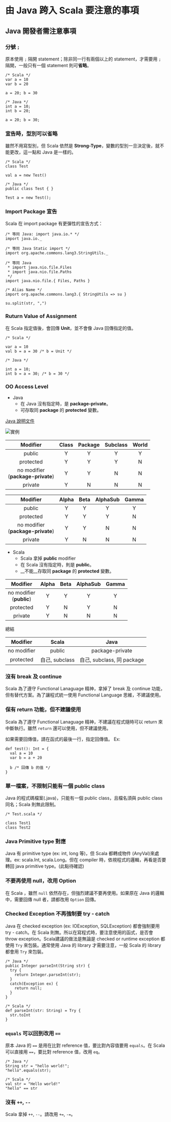 # 由 Java 跨入 Scala 要注意的事項

## Java 開發者需注意事項
### 分號 `;`
原本使用 `;` 隔開 statement；除非同一行有兩個以上的 statement，才需要用 `;` 隔開，一般只有一個 statement 則可**省略**。

```
/* Scala */
var a = 10
var b = 20

a = 20; b = 30

/* Java */
int a = 10;
int b = 20;

a = 20; b = 30;
```

### 宣告時，型別可以省略
雖然不用寫型別，但 Scala 依然是 __Strong-Type__，變數的型別一旦決定後，就不能更改，這一點和 Java 是一樣的。

```
/* Scala */
class Test

val a = new Test()

/* Java */
public class Test { }

Test a = new Test();

```

### Import Package 宣告
Scala 在 import package 有更彈性的宣告方式：

```
/* 等同 Java: import java.io.* */
import java.io._ 

/* 等同 Java Static import */
import org.apache.commons.lang3.StringUtils._ 

/* 等同 Java
 * import java.nio.file.Files
 * import java.nio.file.Paths
 */
import java.nio.file.{ Files, Paths }

/* Alias Name */
import org.apache.commons.lang3.{ StringUtils => su }

su.split(str, ",")

```

### Ruturn Value of Assignment
在 Scala 指定值後，會回傳 __Unit__，並不會像 Java 回傳指定的值。

```
/* Scala */

var a = 10
val b = a = 30 /* b = Unit */

/* Java */

int a = 10;
int b = a = 30; /* b = 30 */

```

### OO Access Level
* Java
	* 在 Java 沒有指定時，是 __package-private__。
	* 可存取同 __package__ 的 __protected__ 變數。

[Java 說明文件](http://docs.oracle.com/javase/tutorial/java/javaOO/accesscontrol.html)

![實例](http://docs.oracle.com/javase/tutorial/figures/java/classes-access.gif "實例")

Modifier | Class | Package | Subclass | World
:------: | :---: | :-----: | :------: | :---:
public | Y | Y | Y | Y 
protected | Y | Y | Y | N
no modifier <br /> (__package-private__) | Y | Y | N | N
private | Y | N | N | N

Modifier | Alpha | Beta | AlphaSub | Gamma
:------: | :---: | :--: | :------: | :---:
public | Y | Y | Y | Y
protected | Y | Y | Y | N
no modifier <br /> (__package-private__) | Y | Y | N | N
private | Y | N | N | N

* Scala
	* Scala 拿掉 __public__ modifier
	* 在 Scala 沒有指定時，則是 __public__。
	* __不能__存取同 __package__ 的 __protected__ 變數。

Modifier | Alpha | Beta | AlphaSub | Gamma
:------: | :---: | :--: | :------: | :---:
no modifier <br /> (__public__) | Y | Y | Y | Y
protected | Y | N | Y | N
private | Y | N | N | N

總結

Modifier | Scala | Java
:------: | :---: | :--:
no modifier | public | package-private
protected | 自己, subclass | 自己, subclass, 同 package

### 沒有 break 及 continue
Scala 為了遵守 Functional Lanaguage 精神，拿掉了 break 及 continue 功能，但有替代方案。為了讓程式統一使用 Functional Language 思維，不建議使用。

### 保有 return 功能，但不建議使用
Scala 為了遵守 Functional Lanaguage 精神，不建議在程式隨時可以 return 來中斷執行。雖然 `return` 還可以使用，但不建議使用。

如果需要回傳值，請在函式的最後一行，指定回傳值。 Ex:

```
def test(): Int = {
  val a = 10
  var b = a + 20

  b /* 回傳 b 的值 */
}
```

### 單一檔案，不限制只能有一個 public class
Java 的程式碼檔案(.java)，只能有一個 public class，且檔名須與 public class 同名；Scala 則無此限制。

```
/* Test.scala */

class Test1
class Test2

```

### Java Primitive type 對應
Java 有 primitive type (ex: int, long 等)，但 Scala 都轉成物件 (AnyVal)來處理。ex: scala.Int, scala.Long。但在 compiler 時，依視程式的邏輯，再看是否要轉回 java primitive type。(此點待確認)

### 不要再使用 null，改用 Option
在 Scala ，雖然 `null` 依然存在，但強烈建議不要再使用。如果原在 Java 的邏輯中，需要回傳 null 者，請都改用 `Option` 回傳。 

### Checked Exception 不再強制要 try - catch
Java 在 checked exception (ex: IOException, SQLException) 都會強制要用 try - catch。在 Scala 則無。所以在寫程式時，要注意使用的函式，是否會 throw exception。Scala建議的做法是無論是 checked or runtime exception 都使用 `Try` 來包裝。通常使用 Java 的 library 才需要注意，一般 Scala 的 library 都會用 `Try` 來包裝。

```
/* Java */
public Integer parseInt(String str) {
  try {
    return Integer.parseInt(str);
  }
  catch(Exception ex) {
    return null;
  }
}

/* Scala */
def parseInt(str: String) = Try {
  str.toInt
}

```

### `equals` 可以回到改用 `==`
原本 Java 的 `==` 是用在比對 reference 值，要比對內容值要用 `equals`。在 Scala 可以直接用 `==`，要比對 reference 值，改用 `eq`。

```
/* Java */
String str = "hello world!";
"hello".equals(str);

/* Scala */
val str = "Hello world!"
"hello" == str

```

### 沒有 `++`, `--`
Scala 拿掉 `++`, `--`。請改用 `+=`, `-=`。